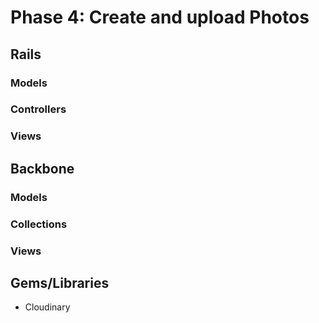 # Phase 4: Create and upload Photos

## Rails
### Models

### Controllers

### Views

## Backbone
### Models

### Collections

### Views

## Gems/Libraries
* Cloudinary
